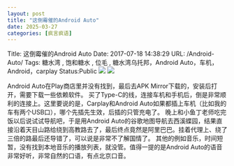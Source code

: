```yaml
---
layout: post
title: "这倒霉催的Android Auto"
date: 2025-03-27
categories: [疯言疯语]
---
```


Title: 这倒霉催的Android Auto
Date: 2017-07-18 14:38:29
URL: /Android-Auto/
Tags: 糖水湾 , 饱和糖水 , 位毛 , 糖水湾乌托邦，Android Auto，车机，Android，carplay
Status:Public
![](http://img.weimao.me/2019-05-21-034059.jpg)
![](http://img.weimao.me/2019-05-21-034141.jpg)

Android Auto在Play商店里并没有找到，最后去APK Mirror下载的，安装后打开，需要下载一些依赖软件。
买了Type-C的线，连接车机和手机后，倒是非常顺利的连接上。这里要说的是，Carplay和Android Auto如果都插上车机（比如我的车有两个USB口），哪个先插先生效，后插的只管充电了。
晚上和小鱼丁老师吃完饭以后说试试导航吧，于是用Android Auto的谷歌地图导航去西溪蝶园，结果直接沿着天目山路给绕到高教路去了，最后终点竟然是阿里巴巴。挂着代理上、绕了三倍的路最后还导错了，可以说是非常不了解国情了。
其他的例如音乐，时间短暂，没有找到本地音乐的播放列表，就没管。值得一提的是Android Auto的语音非常好听，非常自然的口语，有点北京口音。